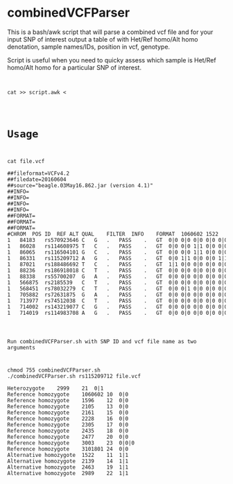 # combinedVCFParser

This is a bash/awk script that will parse a combined vcf file and for your input SNP of interest output a table of with Het/Ref homo/Alt homo denotation, sample names/IDs, position in vcf, genotype.

Script is useful when you need to quicky assess which sample is Het/Ref homo/Alt homo for a particular SNP of interest.

<pre lang="awk"><code>

cat >> script.awk <<EOL

#find a line with CHROM in the vcf file, go through the fields, place in hash h1, key=position, value=field content

/#[CHROM|CHR|chrom|chr]/ { for(i = 1; i <= NF; i++) {h1[i] = \$i}}

#find a line with SNP ID, go through the fields, if field contains 0/1 or 0|1 print het, hash value (sample name), position, content 

/$1/{for(i = 1; i <= NF; i++)  
{if (\$i~/^0[\/\|]1/) printf "Heterozygote\t"h1[i]"\t"i"\t"\$i"\n"}}

#find a line with SNP ID, go through the fields, if field contains 0/0 or 0|0 print ref homo, hash value (sample name), position, content

/$1/{for(i = 1; i <= NF; i++)  
{if (\$i~/^0[\/\|]0/) printf "Reference homozygote\t"h1[i]"\t"i"\t"\$i"\n"};}

#find a line with SNP ID, go through the fields, if field contains 1/1 or 1|1 print ref homo, hash value (sample name), position, content

/$1/{for(i = 1; i <= NF; i++)  
{if (\$i~/^1[\/\|]1/) printf "Alternative homozygote\t"h1[i]"\t"i"\t"\$i"\n"};}
EOL

#run awk script with $2 provided as vcf file

awk -f script.awk $2
</code></pre>

# Usage

<pre>
cat file.vcf 

##fileformat=VCFv4.2
##filedate=20160604
##source="beagle.03May16.862.jar (version 4.1)"
##INFO=<ID=AF,Number=A,Type=Float,Description="Estimated ALT Allele Frequencies">
##INFO=<ID=AR2,Number=1,Type=Float,Description="Allelic R-Squared: estimated squared correlation between most probable REF dose and true REF dose">
##INFO=<ID=DR2,Number=1,Type=Float,Description="Dosage R-Squared: estimated squared correlation between estimated REF dose [P(RA) + 2*P(RR)] and true REF dose">
##INFO=<ID=IMP,Number=1,Type=Flag,Description="Imputed marker">
##FORMAT=<ID=GT,Number=1,Type=String,Description="Genotype">
##FORMAT=<ID=DS,Number=1,Type=Float,Description="estimated ALT dose [P(RA) + P(AA)]">
##FORMAT=<ID=GP,Number=G,Type=Float,Description="Estimated Genotype Probability">
#CHROM	POS	ID	REF	ALT	QUAL	FILTER	INFO	FORMAT	1060602	1522	1596	2105	2139	2161	2228	2305	2435	2463	2477	2999	2989	3003	3101801	317155
1	84183	rs570923646	C	G	.	PASS	.	GT	0|0	0|0	0|0	0|0	0|0	0|0	0|0	0|0	0|0	0|0	0|0	0|0	0|0	0|0|0	0|0
1	86028	rs114608975	T	C	.	PASS	.	GT	0|0	0|0	1|1	0|0	0|0	0|0	0|0	0|0	0|0	0|0	0|0	1|0	0|0	0|1|1	0|0
1	86065	rs116504101	G	C	.	PASS	.	GT	0|0	0|0	1|1	0|0	0|0	0|0	0|0	0|0	0|0	0|0	0|0	1|0	0|0	0|1|1	0|0
1	86331	rs115209712	A	G	.	PASS	.	GT	0|0	1|1	0|0	0|0	1|1	0|0	0|0	0|0	0|0	1|1	0|0	0|1	1|1	0|0|0	0|0
1	87021	rs188486692	T	C	.	PASS	.	GT	1|1	0|0	0|0	0|0	0|0	0|0	0|0	0|0	0|0	0|0	0|0	0|0	0|0	0|0|0	0|0
1	88236	rs186918018	C	T	.	PASS	.	GT	0|0	0|0	0|0	0|0	0|0	0|0	0|0	0|0	0|0	0|0	0|0	0|0	0|0	0|0|0	0|0
1	88338	rs55700207	G	A	.	PASS	.	GT	0|0	0|0	0|0	0|0	0|0	0|0	0|0	0|0	0|0	0|0	0|0	0|0	0|0	0|0|0	0|0
1	566875	rs2185539	C	T	.	PASS	.	GT	0|0	0|0	0|0	0|0	0|0	0|0	0|0	1|1	0|0	0|0	0|0	0|0	0|0	0|0|0	0|0
1	568451	rs78032279	C	T	.	PASS	.	GT	0|0	0|1	0|0	0|0	0|0	0|0	0|0	1|0	0|0	0|1	0|0	0|0	0|0	1|0|0	0|0
1	705882	rs72631875	G	A	.	PASS	.	GT	0|0	0|0	0|0	0|0	0|0	0|0	0|0	0|0	0|0	0|0	0|0	0|0	1|1	1|0|0	0|0
1	713977	rs74512038	C	T	.	PASS	.	GT	0|0	0|0	0|0	0|0	0|0	0|0	0|0	0|0	0|0	0|0	0|1	0|0	0|0	0|0|0	0|0
1	714002	rs143219077	C	G	.	PASS	.	GT	0|0	0|0	0|0	0|0	0|0	0|0	0|0	0|0	0|0	0|0	1|0	0|0	0|0	0|0|0	0|0
1	714019	rs114983708	A	G	.	PASS	.	GT	0|0	0|0	0|0	0|0	0|0	0|0	0|0	0|1	0|0	0|0	0|0	0|0	0|0	0|0|0	0|0
</pre>

Run combinedVCFParser.sh with SNP ID and vcf file name as two arguments
<pre>
chmod 755 combinedVCFParser.sh
./combinedVCFParser.sh rs115209712 file.vcf

Heterozygote	2999	21	0|1
Reference homozygote	1060602	10	0|0
Reference homozygote	1596	12	0|0
Reference homozygote	2105	13	0|0
Reference homozygote	2161	15	0|0
Reference homozygote	2228	16	0|0
Reference homozygote	2305	17	0|0
Reference homozygote	2435	18	0|0
Reference homozygote	2477	20	0|0
Reference homozygote	3003	23	0|0|0
Reference homozygote	3101801	24	0|0
Alternative homozygote	1522	11	1|1
Alternative homozygote	2139	14	1|1
Alternative homozygote	2463	19	1|1
Alternative homozygote	2989	22	1|1
</pre>

